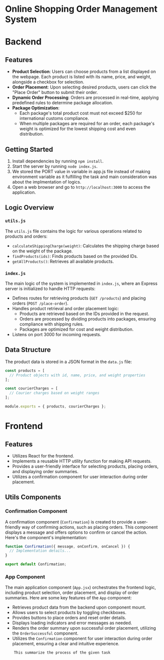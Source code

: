 # Online Shopping Order Management System

# Backend

## Features

- **Product Selection**: Users can choose products from a list displayed on the webpage. Each product is listed with its name, price, and weight, alongside a checkbox for selection.
- **Order Placement**: Upon selecting desired products, users can click the "Place Order" button to submit their order.
- **Dynamic Order Processing**: Orders are processed in real-time, applying predefined rules to determine package allocation.
- **Package Optimization**:
  - Each package's total product cost must not exceed $250 for international customs compliance.
  - When multiple packages are required for an order, each package's weight is optimized for the lowest shipping cost and even distribution.

## Getting Started

1. Install dependencies by running `npm install`.
2. Start the server by running `node index.js`.
3. We stored the PORT value in variable in app.js file instead of making environment variable as it fulfilling the task and main consideration was about the implmentation of logics.
4. Open a web browser and go to `http://localhost:3000` to access the application.

## Logic Overview

### `utils.js`

The `utils.js` file contains the logic for various operations related to products and orders:

- `calculateShippingCharge(weight)`: Calculates the shipping charge based on the weight of the package.
- `findProducts(ids)`: Finds products based on the provided IDs.
- `getAllProducts()`: Retrieves all available products.

### `index.js`

The main logic of the system is implemented in `index.js`, where an Express server is initialized to handle HTTP requests:

- Defines routes for retrieving products (`GET /products`) and placing orders (`POST /place-order`).
- Handles product retrieval and order placement logic:
  - Products are retrieved based on the IDs provided in the request.
  - Orders are processed by dividing products into packages, ensuring compliance with shipping rules.
  - Packages are optimized for cost and weight distribution.
- Listens on port 3000 for incoming requests.

## Data Structure

The product data is stored in a JSON format in the `data.js` file:

```javascript
const products = [
  // Product objects with id, name, price, and weight properties
];

const courierCharges = [
  // Courier charges based on weight ranges
];

module.exports = { products, courierCharges };
```

# Frontend

## Features

- Utilizes React for the frontend.
- Implements a reusable HTTP utility function for making API requests.
- Provides a user-friendly interface for selecting products, placing orders, and displaying order summaries.
- Utilizes a confirmation component for user interaction during order placement.

## Utils Components

### Confirmation Component

A confirmation component (`Confirmation`) is created to provide a user-friendly way of confirming actions, such as placing orders. This component displays a message and offers options to confirm or cancel the action. Here's the component's implementation:

```javascript
function Confirmation({ message, onConfirm, onCancel }) {
  // Implementation details...
}

export default Confirmation;
```

### App Component

The main application component (`App.jsx`) orchestrates the frontend logic, including product selection, order placement, and display of order summaries. Here are some key features of the `App` component:

- Retrieves product data from the backend upon component mount.
- Allows users to select products by toggling checkboxes.
- Provides buttons to place orders and reset order details.
- Displays loading indicators and error messages as needed.
- Renders the order summary upon successful order placement, utilizing the `OrderSuccessful` component.
- Utilizes the `Confirmation` component for user interaction during order placement, ensuring a clear and intuitive experience.

```
    This summarize the process of the given task

```

